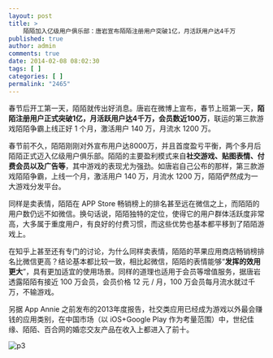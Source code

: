 ```yaml
---
layout: post
title: >
    陌陌加入亿级用户俱乐部：唐岩宣布陌陌注册用户突破1亿，月活跃用户达4千万
published: true
author: admin
comments: true
date: 2014-02-08 08:02:30
tags: [ ]
categories: [ ]
permalink: "2465"
---
```

春节后开工第一天，陌陌就传出好消息。唐岩在微博上宣布，春节上班第一天，**陌陌注册用户正式突破1亿，月活跃用户达4千万，会员数近100万**，联运的第三款游戏陌陌争霸上线正好 1 个月，激活用户 140 万，月流水 1200 万。

春节前不久，陌陌刚刚对外宣布用户达8000万，并且首度盈亏平衡，两个多月后陌陌正式迈入亿级用户俱乐部。陌陌的主要盈利模式来自**社交游戏、贴图表情、付费会员以及广告等**，其中游戏的表现尤为强劲。如唐岩自己公布的那样，第三款游戏陌陌争霸，上线一个月，激活用户 140 万，月流水 1200 万，陌陌俨然成为一大游戏分发平台。

同样是卖表情，陌陌在 APP Store 畅销榜上的排名甚至远在微信之上，而陌陌的用户数仍远不如微信。换句话说，陌陌独特的定位，使得它的用户群体活跃度非常高，大多属于重度用户，有良好的付费习惯，而这些优势也基本都平移到了陌陌游戏上。

在知乎上甚至还有专门的讨论，为什么同样卖表情，陌陌的苹果应用商店畅销榜排名比微信更高？结论基本都比较一致，相比起微信，陌陌的表情能够“**发挥的效用更大**”，具有更加适宜的使用场景。同样的道理也适用于会员等增值服务，据唐岩透露陌陌有接近 100 万会员，会员价格 12 元 / 月，100 万会员每月流水就过千万，不输游戏。

另据 App Annie 之前发布的2013年度报告，社交类应用已经成为游戏以外最会赚钱的应用类别，在中国市场（以 iOS+Google Play 作为考量范围）中，世纪佳缘、陌陌、百合网的婚恋交友产品在收入上都进入了前十。

![p3][1]

 [1]: http://yongz.com/yz/wp-content/uploads/2014/04/f18d237e0a7d79b127adadd6205b1981.png